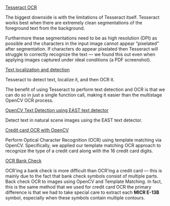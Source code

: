 


[Tesseract OCR](https://github.com/shejz/OCR/tree/main/Tesseract%20OCR)

The biggest downside is with the limitations of Tesseract itself. Tesseract works best when there are extremely clean segmentations of the foreground text from the background.

Furthermore these segmentations need to be as high resolution (DPI) as possible and the characters in the input image cannot appear “pixelated” after segmentation. If characters do appear pixelated then Tesseract will struggle to correctly recognize the text — we found this out even when applying images captured under ideal conditions (a PDF screenshot).

[Text localization and detection](https://github.com/shejz/OCR/tree/main/Text%20localization%20and%20detection)

Tesseract to detect text, localize it, and then OCR it.

The benefit of using Tesseract to perform text detection and OCR is that we can do so in just a single function call, making it easier than the multistage OpenCV OCR process.

[OpenCV Text Detection using EAST text detector](https://github.com/shejz/OCR/tree/main/OpenCV%20Text%20Detection%20(EAST%20text%20detector))

Detect text in natural scene images using the EAST text detector.

[Credit card OCR with OpenCV](https://github.com/shejz/OCR/tree/main/Credit%20card%20OCR%20with%20OpenCV)

Perform Optical Character Recognition (OCR) using template matching via OpenCV. Specifically, we applied our template matching OCR approach to recognize the type of a credit card along with the 16 credit card digits.

[OCR Bank Check]()

OCR'ing a bank check is more difficult than OCR’ing a credit card — this is mainly due to the fact that bank check symbols consist of multiple parts. Back check OCR to images using OpenCV and Template Matching. In fact, this is the same method that we used for credit card OCR the primary difference is that we had to take special care to extract each **MICR E-13B** symbol, especially when these symbols contain multiple contours.
